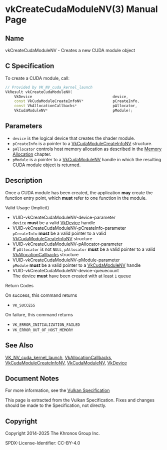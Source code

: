 # vkCreateCudaModuleNV(3) Manual Page

## Name

vkCreateCudaModuleNV - Creates a new CUDA module object



## [](#_c_specification)C Specification

To create a CUDA module, call:

```c++
// Provided by VK_NV_cuda_kernel_launch
VkResult vkCreateCudaModuleNV(
    VkDevice                                    device,
    const VkCudaModuleCreateInfoNV*             pCreateInfo,
    const VkAllocationCallbacks*                pAllocator,
    VkCudaModuleNV*                             pModule);
```

## [](#_parameters)Parameters

- `device` is the logical device that creates the shader module.
- `pCreateInfo` is a pointer to a [VkCudaModuleCreateInfoNV](https://registry.khronos.org/vulkan/specs/latest/man/html/VkCudaModuleCreateInfoNV.html) structure.
- `pAllocator` controls host memory allocation as described in the [Memory Allocation](https://registry.khronos.org/vulkan/specs/latest/html/vkspec.html#memory-allocation) chapter.
- `pModule` is a pointer to a [VkCudaModuleNV](https://registry.khronos.org/vulkan/specs/latest/man/html/VkCudaModuleNV.html) handle in which the resulting CUDA module object is returned.

## [](#_description)Description

Once a CUDA module has been created, the application **may** create the function entry point, which **must** refer to one function in the module.

Valid Usage (Implicit)

- [](#VUID-vkCreateCudaModuleNV-device-parameter)VUID-vkCreateCudaModuleNV-device-parameter  
  `device` **must** be a valid [VkDevice](https://registry.khronos.org/vulkan/specs/latest/man/html/VkDevice.html) handle
- [](#VUID-vkCreateCudaModuleNV-pCreateInfo-parameter)VUID-vkCreateCudaModuleNV-pCreateInfo-parameter  
  `pCreateInfo` **must** be a valid pointer to a valid [VkCudaModuleCreateInfoNV](https://registry.khronos.org/vulkan/specs/latest/man/html/VkCudaModuleCreateInfoNV.html) structure
- [](#VUID-vkCreateCudaModuleNV-pAllocator-parameter)VUID-vkCreateCudaModuleNV-pAllocator-parameter  
  If `pAllocator` is not `NULL`, `pAllocator` **must** be a valid pointer to a valid [VkAllocationCallbacks](https://registry.khronos.org/vulkan/specs/latest/man/html/VkAllocationCallbacks.html) structure
- [](#VUID-vkCreateCudaModuleNV-pModule-parameter)VUID-vkCreateCudaModuleNV-pModule-parameter  
  `pModule` **must** be a valid pointer to a [VkCudaModuleNV](https://registry.khronos.org/vulkan/specs/latest/man/html/VkCudaModuleNV.html) handle
- [](#VUID-vkCreateCudaModuleNV-device-queuecount)VUID-vkCreateCudaModuleNV-device-queuecount  
  The device **must** have been created with at least `1` queue

Return Codes

On success, this command returns

- `VK_SUCCESS`

On failure, this command returns

- `VK_ERROR_INITIALIZATION_FAILED`
- `VK_ERROR_OUT_OF_HOST_MEMORY`

## [](#_see_also)See Also

[VK\_NV\_cuda\_kernel\_launch](https://registry.khronos.org/vulkan/specs/latest/man/html/VK_NV_cuda_kernel_launch.html), [VkAllocationCallbacks](https://registry.khronos.org/vulkan/specs/latest/man/html/VkAllocationCallbacks.html), [VkCudaModuleCreateInfoNV](https://registry.khronos.org/vulkan/specs/latest/man/html/VkCudaModuleCreateInfoNV.html), [VkCudaModuleNV](https://registry.khronos.org/vulkan/specs/latest/man/html/VkCudaModuleNV.html), [VkDevice](https://registry.khronos.org/vulkan/specs/latest/man/html/VkDevice.html)

## [](#_document_notes)Document Notes

For more information, see the [Vulkan Specification](https://registry.khronos.org/vulkan/specs/latest/html/vkspec.html#vkCreateCudaModuleNV)

This page is extracted from the Vulkan Specification. Fixes and changes should be made to the Specification, not directly.

## [](#_copyright)Copyright

Copyright 2014-2025 The Khronos Group Inc.

SPDX-License-Identifier: CC-BY-4.0